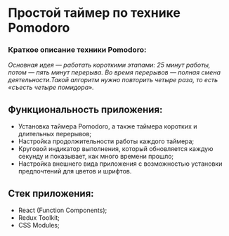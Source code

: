 # Простой таймер по технике Pomodoro 

### Краткое описание техники Pomodoro:
_Основная идея ― работать короткими этапами: 25 минут работы, потом ― пять минут перерыва. Во время перерывов ― полная смена деятельности.Такой алгоритм нужно повторить четыре раза, то есть «съесть четыре помидора»._

## Функциональность приложения:

* Установка таймера Pomodoro, а также таймера коротких и длительных перерывов;
* Настройка продолжительности работы каждого таймера;
* Круговой индикатор выполнения, который обновляется каждую секунду и показывает, как много времени прошло;
* Настройка внешнего вида приложения с возможностью установки предпочтений для цветов и шрифтов.

## Стек приложения:
* React (Function Components);
* Redux Toolkit;
* CSS Modules;
